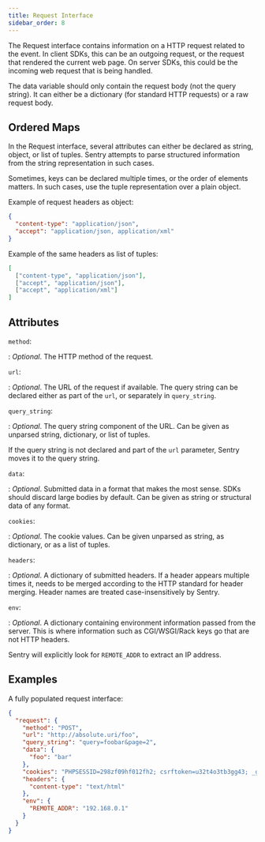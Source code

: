 ```yaml
---
title: Request Interface
sidebar_order: 8
---
```


The Request interface contains information on a HTTP request related to the
event. In client SDKs, this can be an outgoing request, or the request that
rendered the current web page. On server SDKs, this could be the incoming web
request that is being handled.

The data variable should only contain the request body (not the query string).
It can either be a dictionary (for standard HTTP requests) or a raw request
body.

## Ordered Maps

In the Request interface, several attributes can either be declared as string,
object, or list of tuples. Sentry attempts to parse structured information from
the string representation in such cases.

Sometimes, keys can be declared multiple times, or the order of elements
matters. In such cases, use the tuple representation over a plain object.

Example of request headers as object:

```json
{
  "content-type": "application/json",
  "accept": "application/json, application/xml"
}
```

Example of the same headers as list of tuples:

```json
[
  ["content-type", "application/json"],
  ["accept", "application/json"],
  ["accept", "application/xml"]
]
```

## Attributes

`method`:

: _Optional_. The HTTP method of the request.

`url`:

: _Optional_. The URL of the request if available. The query string can be
  declared either as part of the `url`, or separately in `query_string`.

`query_string`:

: _Optional_. The query string component of the URL. Can be given as unparsed
  string, dictionary, or list of tuples.
  
  If the query string is not declared and part of the `url` parameter, Sentry
  moves it to the query string.

`data`:

: _Optional_. Submitted data in a format that makes the most sense. SDKs should
  discard large bodies by default. Can be given as string or structural data of
  any format.

`cookies`:

: _Optional_. The cookie values. Can be given unparsed as string, as dictionary,
  or as a list of tuples.
 
`headers`:

: _Optional_. A dictionary of submitted headers. If a header appears multiple
  times it, needs to be merged according to the HTTP standard for header
  merging. Header names are treated case-insensitively by Sentry.

`env`:

: _Optional_. A dictionary containing environment information passed from the
  server. This is where information such as CGI/WSGI/Rack keys go that are not
  HTTP headers.
  
  Sentry will explicitly look for `REMOTE_ADDR` to extract an IP address.

## Examples

A fully populated request interface:

```json
{
  "request": {
    "method": "POST",
    "url": "http://absolute.uri/foo",
    "query_string": "query=foobar&page=2",
    "data": {
      "foo": "bar"
    },
    "cookies": "PHPSESSID=298zf09hf012fh2; csrftoken=u32t4o3tb3gg43; _gat=1;",
    "headers": {
      "content-type": "text/html"
    },
    "env": {
      "REMOTE_ADDR": "192.168.0.1"
    }
  }
}
```

